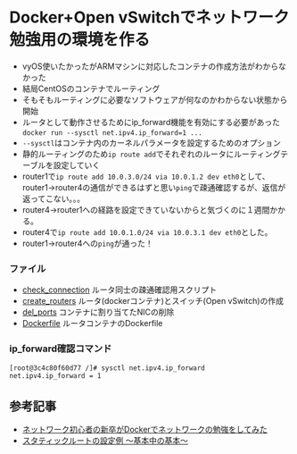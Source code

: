 # Docker+Open vSwitchでネットワーク勉強用の環境を作る

- vyOS使いたかったがARMマシンに対応したコンテナの作成方法がわからなかった
- 結局CentOSのコンテナでルーティング
- そもそもルーティングに必要なソフトウェアが何なのかわからない状態から開始
- ルータとして動作させるためにip_forward機能を有効にする必要があった`docker run --sysctl net.ipv4.ip_forward=1 ...`
- `--sysctl`はコンテナ内のカーネルパラメータを設定するためのオプション
- 静的ルーティングのため`ip route add`でそれぞれのルータにルーティングテーブルを設定していく
- router1で`ip route add 10.0.3.0/24 via 10.0.1.2 dev eth0`として、router1->router4の通信ができるはずと思い`ping`で疎通確認するが、返信が返ってこない。。。
- router4->router1への経路を設定できていないからと気づくのに１週間かかる。
- router4で`ip route add 10.0.1.0/24 via 10.0.3.1 dev eth0`とした。
- router1->router4への`ping`が通った！


### ファイル

- [check_connection](./check_connection.sh) ルータ同士の疎通確認用スクリプト
- [create_routers](./create_routers.sh) ルータ(dockerコンテナ)とスイッチ(Open vSwitch)の作成
- [del_ports](./del_ports.sh) コンテナに割り当てたNICの削除
- [Dockerfile](./Dockerfile) ルータコンテナのDockerfile

### ip_forward確認コマンド
```bash
[root@3c4c80f60d77 /]# sysctl net.ipv4.ip_forward
net.ipv4.ip_forward = 1
```

## 参考記事

- [ネットワーク初心者の新卒がDockerでネットワークの勉強をしてみた](https://ameblo.jp/principia-ca/entry-12103919307.html)
- [スタティックルートの設定例 ～基本中の基本～](https://www.n-study.com/iprouting/cisco-static-route-example-the-very-basic/)